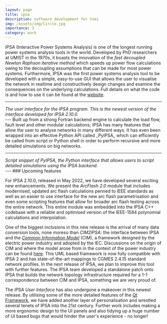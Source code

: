 ```yaml
---
layout: page
title: ipsa
description: software development for tnei
img: /assets/img/Circle.jpg
importance: 3
category: work
---
```


_IPSA_ (Interactive Power Systems Analysis) is one of the longest running power systems analysis tools in the world. Developed by PhD researchers at UMIST in the 1970s, it boasts the innovation of the _fast decoupled Newton Raphson iterative method_ which speeds up power flow calculations owing to the decoupling assumptions that can be made for most power systems. Furthermore, IPSA was the first power systems analysis tool to be developed with a simple, easy-to-use GUI that allows the user to visualise the network in realtime and constructively design changes and examine the consequences on the underlying calculations. Full details on what the code is and how to use it can be found at the [website](http://www.ipsa-power.com).

---
<div class="row mt-3">
  <div class="col-sm mt-3 mt-md-0">
      <img class="img-fluid rounded z-depth-1" src="{{ '/assets/img/ipsa_ui.png' | relative_url }}" alt="" title="IPSA UI designed for the 2022 IPSA v2.10.0 release"/>
  </div>
</div>
<div class="caption">
  <em>The user interface for the IPSA program. This is the newest version of the interface developed for IPSA 2.10.0.</em>
</div>
---
Built up from a strong Fortran backend engine to calculate the load flow, fault level and other modular calculations; IPSA has many features that allow the user to analyse networks in many different ways. It has even been wrapped into an effective Python API called _PyIPSA_ which can efficiently be called from script or Python shell in order to perform recursive and more detailed simulations on big networks.

---
<div class="row mt-3">
  <div class="col-sm mt-3 mt-md-0">
    <img class="img-fluid rounded z-depth-1" src="{{ '/assets/img/pyipsa.png' | relative_url }}" alt="" title="Snapshot of the python scripting interface PyIPSA" />
  </div>
</div>
<div class="caption">
  <em>Script snippet of PyIPSA, the Python interface that allows users to script detailed simulations using the IPSA backend.</em>
</div>
---
### Upcoming features

For IPSA 2.10.0, released in May 2022, we have developed several exciting new enhancements. We present the _ArcFlash 2.0_ module that includes modernised, updated arc flash calculations penned to IEEE standards as well as an easier to use interface for the new arc flash parametrisation and even some scripting features that allow for broader arc flash testing across the entire network. This entire module was embedded into the IPSA C++ codebase with a reliable and optimised version of the IEEE-1584 polynomial calculations and interpolation.

One of the biggest inclusions in this new release is the arrival of many data conversion tools, none moreso than _CIM2IPSA_: the interface between IPSA and the [_Common Information Model_](https://ieeexplore.ieee.org/document/5772503?arnumber=5772503) (CIM), a framework designed by the electric power industry and adopted by the IEC. Discussions on the origin of CIM and where the model arose from in the context of the power industry can be found [here](https://site.ieee.org/pes-enews/2015/12/10/a-brief-history-the-common-information-model/). This UML based framework is now fully compatible with IPSA 2 and has state-of-the-art mappings to CGMES 2.4.15 standard network profiles. In the next release of IPSA, we plan to improve this tool with further features. The IPSA team developed a standalone patch onto IPSA that builds the network topology infrastructure required for a 1-1 correspondence between CIM and IPSA, something we are very proud of.

The _IPSA User Interface_ has also undergone a makeover in this newest release. By utilising some of the more detailed features of the [Qt Framework](https://www.qt.io/?hsLang=en), we have added another layer of personalisation and wrestled several tenets of IPSA into the 21st century. Further work includes making a more ergonomic design to the UI panels and also tidying up a huge number of UI based bugs that would hinder the user's experience - no longer!
